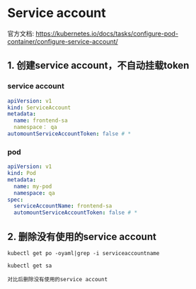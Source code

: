 # Service account

官方文档: https://kubernetes.io/docs/tasks/configure-pod-container/configure-service-account/

## 1. 创建service account，不自动挂载token

### service account

```yaml
apiVersion: v1
kind: ServiceAccount
metadata:
  name: frontend-sa
  namespace： qa
automountServiceAccountToken: false # *
```

### pod
```yaml
apiVersion: v1
kind: Pod
metadata:
  name: my-pod
  namespace: qa 
spec:
  serviceAccountName: frontend-sa
  automountServiceAccountToken: false # *
```

## 2. 删除没有使用的service account

```shell
kubectl get po -oyaml|grep -i serviceaccountname

kubectl get sa

对比后删除没有使用的service account
```